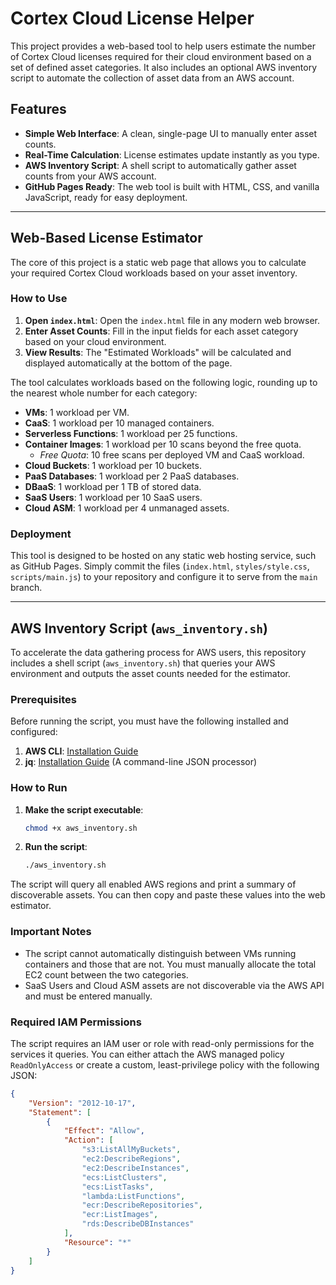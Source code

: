 # Cortex Cloud License Helper

This project provides a web-based tool to help users estimate the number of Cortex Cloud licenses required for their cloud environment based on a set of defined asset categories. It also includes an optional AWS inventory script to automate the collection of asset data from an AWS account.

## Features

- **Simple Web Interface**: A clean, single-page UI to manually enter asset counts.
- **Real-Time Calculation**: License estimates update instantly as you type.
- **AWS Inventory Script**: A shell script to automatically gather asset counts from your AWS account.
- **GitHub Pages Ready**: The web tool is built with HTML, CSS, and vanilla JavaScript, ready for easy deployment.

---

## Web-Based License Estimator

The core of this project is a static web page that allows you to calculate your required Cortex Cloud workloads based on your asset inventory.

### How to Use

1.  **Open `index.html`**: Open the `index.html` file in any modern web browser.
2.  **Enter Asset Counts**: Fill in the input fields for each asset category based on your cloud environment.
3.  **View Results**: The "Estimated Workloads" will be calculated and displayed automatically at the bottom of the page.

The tool calculates workloads based on the following logic, rounding up to the nearest whole number for each category:
- **VMs**: 1 workload per VM.
- **CaaS**: 1 workload per 10 managed containers.
- **Serverless Functions**: 1 workload per 25 functions.
- **Container Images**: 1 workload per 10 scans beyond the free quota.
    - *Free Quota*: 10 free scans per deployed VM and CaaS workload.
- **Cloud Buckets**: 1 workload per 10 buckets.
- **PaaS Databases**: 1 workload per 2 PaaS databases.
- **DBaaS**: 1 workload per 1 TB of stored data.
- **SaaS Users**: 1 workload per 10 SaaS users.
- **Cloud ASM**: 1 workload per 4 unmanaged assets.

### Deployment

This tool is designed to be hosted on any static web hosting service, such as GitHub Pages. Simply commit the files (`index.html`, `styles/style.css`, `scripts/main.js`) to your repository and configure it to serve from the `main` branch.

---

## AWS Inventory Script (`aws_inventory.sh`)

To accelerate the data gathering process for AWS users, this repository includes a shell script (`aws_inventory.sh`) that queries your AWS environment and outputs the asset counts needed for the estimator.

### Prerequisites

Before running the script, you must have the following installed and configured:
1.  **AWS CLI**: [Installation Guide](https://aws.amazon.com/cli/)
2.  **jq**: [Installation Guide](https://stedolan.github.io/jq/download/) (A command-line JSON processor)

### How to Run

1.  **Make the script executable**:
    ```bash
    chmod +x aws_inventory.sh
    ```
2.  **Run the script**:
    ```bash
    ./aws_inventory.sh
    ```
The script will query all enabled AWS regions and print a summary of discoverable assets. You can then copy and paste these values into the web estimator.

### Important Notes
- The script cannot automatically distinguish between VMs running containers and those that are not. You must manually allocate the total EC2 count between the two categories.
- SaaS Users and Cloud ASM assets are not discoverable via the AWS API and must be entered manually.

### Required IAM Permissions

The script requires an IAM user or role with read-only permissions for the services it queries. You can either attach the AWS managed policy `ReadOnlyAccess` or create a custom, least-privilege policy with the following JSON:

```json
{
    "Version": "2012-10-17",
    "Statement": [
        {
            "Effect": "Allow",
            "Action": [
                "s3:ListAllMyBuckets",
                "ec2:DescribeRegions",
                "ec2:DescribeInstances",
                "ecs:ListClusters",
                "ecs:ListTasks",
                "lambda:ListFunctions",
                "ecr:DescribeRepositories",
                "ecr:ListImages",
                "rds:DescribeDBInstances"
            ],
            "Resource": "*"
        }
    ]
}
```